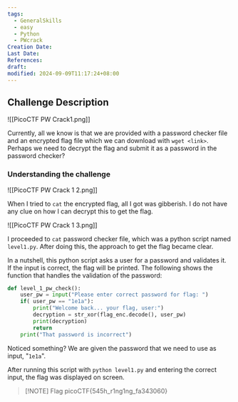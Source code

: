 ```yaml
---
tags:
  - GeneralSkills
  - easy
  - Python
  - PWcrack
Creation Date: 
Last Date: 
References: 
draft: 
modified: 2024-09-09T11:17:24+08:00
---
```

## Challenge Description
![[PicoCTF PW Crack1.png]]

Currently, all we know is that we are provided with a password checker file and an encrypted flag file which we can download with `wget <link>`. Perhaps we need to decrypt the flag and submit it as a password in the password checker?

### Understanding the challenge
![[PicoCTF PW Crack 1 2.png]]

When I tried to `cat` the encrypted flag, all I got was gibberish. I do not have any clue on how I can decrypt this to get the flag.

![[PicoCTF PW Crack 1 3.png]]

I proceeded to `cat` password checker file, which was a python script named `level1.py`. After doing this, the approach to get the flag became clear. 

In a nutshell, this python script asks a user for a password and validates it. If the input is correct, the flag will be printed. The following shows the function that handles the validation of the password:

```python
def level_1_pw_check():
    user_pw = input("Please enter correct password for flag: ")
    if( user_pw == "1e1a"):
        print("Welcome back... your flag, user:")
        decryption = str_xor(flag_enc.decode(), user_pw)
        print(decryption)
        return
    print("That password is incorrect")
```
Noticed something? We are given the password that we need to use as input, "`1e1a`".

After running this script with `python level1.py` and entering the correct input, the flag was displayed on screen. 

> [!NOTE] Flag
> picoCTF{545h_r1ng1ng_fa343060}